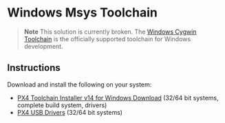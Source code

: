 # Windows Msys Toolchain

> **Note** This solution is currently broken. The [Windows Cygwin Toolchain](../setup/dev_env_windows_cygwin.md) is the officially supported toolchain for Windows development.

## Instructions

Download and install the following on your system:

* [PX4 Toolchain Installer v14 for Windows Download](http://firmware.diydrones.com/Tools/PX4-tools/px4_toolchain_installer_v14_win.exe) (32/64 bit systems, complete build system, drivers)
* [PX4 USB Drivers](https://github.com/mavlink/qgroundcontrol/raw/master/deploy/px4driver.msi) (32/64 bit systems)